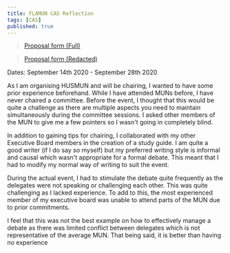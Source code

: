 ```yaml
---
title: FLAMUN CAS Reflection
tags: [CAS]
published: true
---
```


> [Proposal form (Full)](https://drive.google.com/file/d/1IpZMzRqSEHVpQX8wvSn6kpftpEkWLOY1/view?usp=sharing)

> [Proposal form (Redacted)](https://notes.manassadasivuni.com/assets/docs/FLAMUN/FLAMUN%20Experience%20Redacted.pdf)

Dates: September 14th 2020 - September 28th 2020

As I am organising HUSMUN and will be chairing, I wanted to have some prior experience beforehand. While I have attended MUNs before, I have never chaired a committee. Before the event, I thought that this would be quite a challenge as there are multiple aspects you need to maintain simultaneously during the committee sessions. I asked other members of the MUN to give me a few pointers so I wasn't going in completely blind.

In addition to gaining tips for chairing, I collaborated with my other Executive Board members in the creation of a study guide. I am quite a good writer (if I do say so myself) but my preferred writing style is informal and causal which wasn't appropriate for a formal debate. This meant that I had to modify my normal way of writing to suit the event.

During the actual event, I had to stimulate the debate quite frequently as the delegates were not speaking or challenging each other. This was quite challenging as I lacked experience. To add to this, the most experienced member of my executive board was unable to attend parts of the MUN due to prior commitments.

I feel that this was not the best example on how to effectively manage a debate as there was limited conflict between delegates which is not representative of the average MUN. That being said, it is better than having no experience